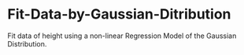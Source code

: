 # Fit-Data-by-Gaussian-Ditribution
Fit data of height using a non-linear Regression Model of the Gaussian Distribution.
